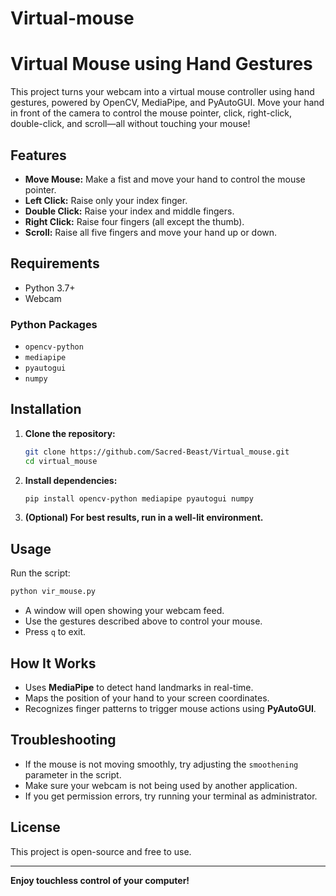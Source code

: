 # Virtual-mouse

# Virtual Mouse using Hand Gestures

This project turns your webcam into a virtual mouse controller using hand gestures, powered by OpenCV, MediaPipe, and PyAutoGUI. Move your hand in front of the camera to control the mouse pointer, click, right-click, double-click, and scroll—all without touching your mouse!

## Features

- **Move Mouse:** Make a fist and move your hand to control the mouse pointer.
- **Left Click:** Raise only your index finger.
- **Double Click:** Raise your index and middle fingers.
- **Right Click:** Raise four fingers (all except the thumb).
- **Scroll:** Raise all five fingers and move your hand up or down.



## Requirements

- Python 3.7+
- Webcam

### Python Packages

- `opencv-python`
- `mediapipe`
- `pyautogui`
- `numpy`

## Installation

1. **Clone the repository:**
   ```sh
   git clone https://github.com/Sacred-Beast/Virtual_mouse.git
   cd virtual_mouse
   ```

2. **Install dependencies:**
   ```sh
   pip install opencv-python mediapipe pyautogui numpy
   ```

3. **(Optional) For best results, run in a well-lit environment.**

## Usage

Run the script:
```sh
python vir_mouse.py
```

- A window will open showing your webcam feed.
- Use the gestures described above to control your mouse.
- Press `q` to exit.

## How It Works

- Uses **MediaPipe** to detect hand landmarks in real-time.
- Maps the position of your hand to your screen coordinates.
- Recognizes finger patterns to trigger mouse actions using **PyAutoGUI**.

## Troubleshooting

- If the mouse is not moving smoothly, try adjusting the `smoothening` parameter in the script.
- Make sure your webcam is not being used by another application.
- If you get permission errors, try running your terminal as administrator.

## License

This project is open-source and free to use.

---

**Enjoy touchless control of your computer!** 
